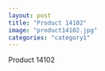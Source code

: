 ```yaml
---
layout: post
title: "Product 14102"
image: "product14102.jpg"
categories: "category1"
---
```

Product 14102
